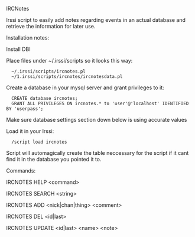 IRCNotes

Irssi script to easily add notes regarding events in an actual database 
and retrieve the information for later use.

Installation notes:

   Install DBI

   Place files under ~/.irssi/scripts so it looks this way:
   
      ~/.irssi/scripts/ircnotes.pl
      ~/1.irssi/scripts/ircnotes/ircnotesdata.pl

   Create a database in your mysql server and grant privileges to it:

      CREATE database ircnotes;
      GRANT ALL PRIVILEGES ON ircnotes.* to 'user'@'localhost' IDENTIFIED BY 'userpass';

   Make sure database settings section down below is using accurate values

   Load it in your Irssi:
   
      /script load ircnotes

   Script will automagically create the table neccessary for the script
   if it cant find it in the database you pointed it to.

Commands:

   IRCNOTES HELP \<command\>

   IRCNOTES SEARCH \<string\>

   IRCNOTES ADD \<nick|chan|thing\> \<comment\>

   IRCNOTES DEL \<id|last\>

   IRCNOTES UPDATE \<id|last\> \<name\> \<note\>

